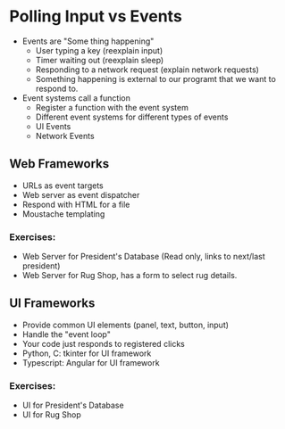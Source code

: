 # Polling Input vs Events

* Events are "Some thing happening"
  * User typing a key (reexplain input)
  * Timer waiting out (reexplain sleep)
  * Responding to a network request (explain network requests)
  * Something happening is external to our programt that we want to respond to.
* Event systems call a function
  * Register a function with the event system
  * Different event systems for different types of events
  * UI Events
  * Network Events

## Web Frameworks
* URLs as event targets
* Web server as event dispatcher
* Respond with HTML for a file
* Moustache templating

### Exercises:
* Web Server for President's Database (Read only, links to next/last president)
* Web Server for Rug Shop, has a form to select rug details.

## UI Frameworks
* Provide common UI elements (panel, text, button, input)
* Handle the "event loop"
* Your code just responds to registered clicks
* Python, C: tkinter for UI framework
* Typescript: Angular for UI framework

### Exercises:
* UI for President's Database
* UI for Rug Shop
